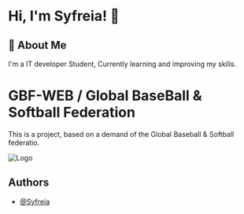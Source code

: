 
# Hi, I'm Syfreia! 👋


## 🚀 About Me
I'm a IT developer Student, Currently learning 
and improving my skills.



# GBF-WEB / Global BaseBall & Softball Federation

This is a project, based on a demand of the Global Baseball 
& Softball federatio. 

![Logo](https://cdn.discordapp.com/attachments/1021396363671507005/1031869891483009064/logo.png)


## Authors

- [@Syfreia](https://github.com/Syfreia)

